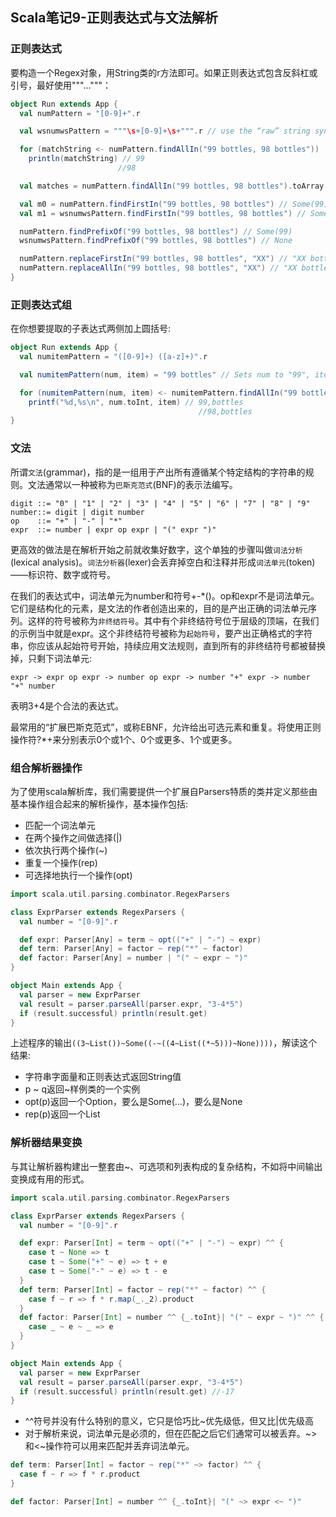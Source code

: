 ## Scala笔记9-正则表达式与文法解析
### 正则表达式
要构造一个Regex对象，用String类的r方法即可。如果正则表达式包含反斜杠或引号，最好使用"""..."""：

```scala
object Run extends App {
  val numPattern = "[0-9]+".r

  val wsnumwsPattern = """\s+[0-9]+\s+""".r // use the “raw” string syntax

  for (matchString <- numPattern.findAllIn("99 bottles, 98 bottles"))
    println(matchString) // 99
                        //98

  val matches = numPattern.findAllIn("99 bottles, 98 bottles").toArray // Array(99, 98)

  val m0 = numPattern.findFirstIn("99 bottles, 98 bottles") // Some(99)
  val m1 = wsnumwsPattern.findFirstIn("99 bottles, 98 bottles") // Some(98)

  numPattern.findPrefixOf("99 bottles, 98 bottles") // Some(99)
  wsnumwsPattern.findPrefixOf("99 bottles, 98 bottles") // None

  numPattern.replaceFirstIn("99 bottles, 98 bottles", "XX") // "XX bottles, 98 bottles"
  numPattern.replaceAllIn("99 bottles, 98 bottles", "XX") // "XX bottles, XX bottles"
}
```

### 正则表达式组
在你想要提取的子表达式两侧加上圆括号:

```scala
object Run extends App {
  val numitemPattern = "([0-9]+) ([a-z]+)".r

  val numitemPattern(num, item) = "99 bottles" // Sets num to "99", item to "bottles"

  for (numitemPattern(num, item) <- numitemPattern.findAllIn("99 bottles, 98 bottles"))
    printf("%d,%s\n", num.toInt, item) // 99,bottles
        								  //98,bottles
}
```

### 文法
所谓`文法`(grammar)，指的是一组用于产出所有遵循某个特定结构的字符串的规则。文法通常以一种被称为`巴斯克范式`(BNF)的表示法编写。

    digit ::= "0" | "1" | "2" | "3" | "4" | "5" | "6" | "7" | "8" | "9"
    number::= digit | digit number
    op    ::= "+" | "-" | "*"
    expr  ::= number | expr op expr | "(" expr ")"

更高效的做法是在解析开始之前就收集好数字，这个单独的步骤叫做`词法分析`(lexical analysis)。`词法分析器`(lexer)会丢弃掉空白和注释并形成`词法单元`(token)——标识符、数字或符号。

在我们的表达式中，词法单元为number和符号+-*()。op和expr不是词法单元。它们是结构化的元素，是文法的作者创造出来的，目的是产出正确的词法单元序列。这样的符号被称为`非终结符号`。其中有个非终结符号位于层级的顶端，在我们的示例当中就是expr。这个非终结符号被称为`起始符号`，要产出正确格式的字符串，你应该从起始符号开始，持续应用文法规则，直到所有的非终结符号都被替换掉，只剩下词法单元:

    expr -> expr op expr -> number op expr -> number "+" expr -> number "+" number

表明3+4是个合法的表达式。

最常用的“扩展巴斯克范式”，或称EBNF，允许给出可选元素和重复。将使用正则操作符?*+来分别表示0个或1个、0个或更多、1个或更多。

### 组合解析器操作
为了使用scala解析库，我们需要提供一个扩展自Parsers特质的类并定义那些由基本操作组合起来的解析操作，基本操作包括:

* 匹配一个词法单元
* 在两个操作之间做选择(|)
* 依次执行两个操作(~)
* 重复一个操作(rep)
* 可选择地执行一个操作(opt)

```scala
import scala.util.parsing.combinator.RegexParsers

class ExprParser extends RegexParsers {
  val number = "[0-9]".r

  def expr: Parser[Any] = term ~ opt(("+" | "-") ~ expr)
  def term: Parser[Any] = factor ~ rep("*" ~ factor)
  def factor: Parser[Any] = number | "(" ~ expr ~ ")"
}

object Main extends App {
  val parser = new ExprParser
  val result = parser.parseAll(parser.expr, "3-4*5")
  if (result.successful) println(result.get)
}
```

上述程序的输出`((3~List())~Some((-~((4~List((*~5)))~None))))`，解读这个结果:

* 字符串字面量和正则表达式返回String值
* p ~ q返回~样例类的一个实例
* opt(p)返回一个Option，要么是Some(...)，要么是None
* rep(p)返回一个List

### 解析器结果变换
与其让解析器构建出一整套由~、可选项和列表构成的复杂结构，不如将中间输出变换成有用的形式。

```scala
import scala.util.parsing.combinator.RegexParsers

class ExprParser extends RegexParsers {
  val number = "[0-9]".r

  def expr: Parser[Int] = term ~ opt(("+" | "-") ~ expr) ^^ {
    case t ~ None => t
    case t ~ Some("+" ~ e) => t + e
    case t ~ Some("-" ~ e) => t - e
  }
  def term: Parser[Int] = factor ~ rep("*" ~ factor) ^^ {
    case f ~ r => f * r.map(_._2).product
  }
  def factor: Parser[Int] = number ^^ {_.toInt}| "(" ~ expr ~ ")" ^^ {
    case _ ~ e ~ _ => e
  }
}

object Main extends App {
  val parser = new ExprParser
  val result = parser.parseAll(parser.expr, "3-4*5")
  if (result.successful) println(result.get) //-17
}
```

* ^^符号并没有什么特别的意义，它只是恰巧比~优先级低，但又比|优先级高
* 对于解析来说，词法单元是必须的，但在匹配之后它们通常可以被丢弃。~>和<~操作符可以用来匹配并丢弃词法单元。

```scala
def term: Parser[Int] = factor ~ rep("*" ~> factor) ^^ {
  case f ~ r => f * r.product
}

def factor: Parser[Int] = number ^^ {_.toInt}| "(" ~> expr <~ ")"
```
